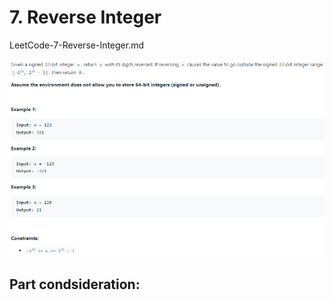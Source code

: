 # 7. Reverse Integer
LeetCode-7-Reverse-Integer.md

![Question](images/7-Reverse-Integer.png)

## Part condsideration:

![]()
